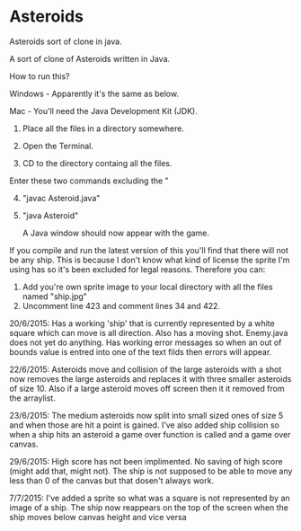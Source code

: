 # Asteroids
Asteroids sort of clone in java. 

A sort of clone of Asteroids written in Java.

How to run this? 

Windows - Apparently it's the same as below.

Mac - You'll need the Java Development Kit (JDK).

1. Place all the files in a directory somewhere.

2. Open the Terminal.

3. CD to the directory containg all the files.

 Enter these two commands excluding the " 

4.  "javac Asteroid.java"

5. "java Asteroid"
   
   A Java window should now appear with the game.
    
    
     
  

If you compile and run the latest version of this you'll find that there will not be any ship. This is because I don't know what kind of license the sprite I'm using has so it's been excluded for legal reasons. Therefore you can:

1. Add you're own sprite image to your local directory with all the files named "ship.jpg"
2. Uncomment line 423 and comment lines 34 and 422.

20/6/2015:
Has a working 'ship' that is currently represented by a white square which can move is all direction. Also has a moving shot. 
Enemy.java does not yet do anything. 
Has working error messages so when an out of bounds value is entred into one of the text filds then errors will appear.

22/6/2015:
Asteroids move and collision of the large asteroids with a shot now removes the large asteroids and replaces it with three smaller asteroids of size 10. Also if a large asteroid moves off screen then it it removed from the arraylist.

23/6/2015:
The medium asteroids now split into small sized ones of size 5 and when
those are hit a point is gained. I’ve also added ship collision so when
a ship hits an asteroid a game over function is called and a game over
canvas.

29/6/2015:
High score has not been implimented. No saving of high score (might add that, might not). 
The ship is not supposed to be able to move any less than 0 of the canvas but that dosen't always work. 

7/7/2015:
I've added a sprite so what was a square is not represented by an image of a ship.
The ship now reappears on the top of the screen when the ship moves below canvas height and vice versa
